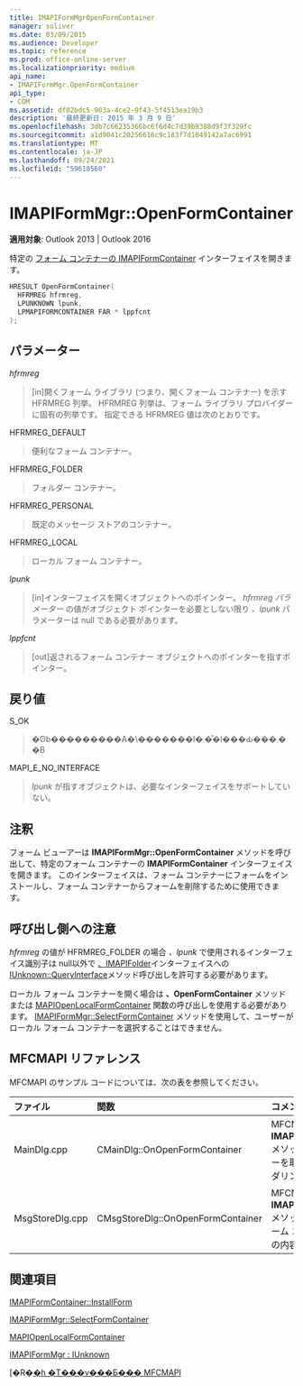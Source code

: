 ```yaml
---
title: IMAPIFormMgrOpenFormContainer
manager: soliver
ms.date: 03/09/2015
ms.audience: Developer
ms.topic: reference
ms.prod: office-online-server
ms.localizationpriority: medium
api_name:
- IMAPIFormMgr.OpenFormContainer
api_type:
- COM
ms.assetid: df02bdc5-903a-4ce2-9f43-5f4513ea19b3
description: '最終更新日: 2015 年 3 月 9 日'
ms.openlocfilehash: 3db7c66235366bc6f6d4c7d39b9388d9f3f329fc
ms.sourcegitcommit: a1d9041c20256616c9c183f7d1049142a7ac6991
ms.translationtype: MT
ms.contentlocale: ja-JP
ms.lasthandoff: 09/24/2021
ms.locfileid: "59610560"
---
```

# <a name="imapiformmgropenformcontainer"></a>IMAPIFormMgr::OpenFormContainer

  
  
**適用対象**: Outlook 2013 | Outlook 2016 
  
特定の [フォーム コンテナーの IMAPIFormContainer](imapiformcontaineriunknown.md) インターフェイスを開きます。 
  
```cpp
HRESULT OpenFormContainer(
  HFRMREG hfrmreg,
  LPUNKNOWN lpunk,
  LPMAPIFORMCONTAINER FAR * lppfcnt
);
```

## <a name="parameters"></a>パラメーター

 _hfrmreg_
  
> [in]開くフォーム ライブラリ (つまり、開くフォーム コンテナー) を示す HFRMREG 列挙。 HFRMREG 列挙は、フォーム ライブラリ プロバイダーに固有の列挙です。 指定できる HFRMREG 値は次のとおりです。
    
HFRMREG_DEFAULT 
  
> 便利なフォーム コンテナー。
    
HFRMREG_FOLDER 
  
> フォルダー コンテナー。 
    
HFRMREG_PERSONAL 
  
> 既定のメッセージ ストアのコンテナー。 
    
HFRMREG_LOCAL 
  
> ローカル フォーム コンテナー。 
    
 _lpunk_
  
> [in]インターフェイスを開くオブジェクトへのポインター。 _hfrmreg パラメーター_ の値がオブジェクト ポインターを必要としない限り _、lpunk_ パラメーターは null である必要があります。 
    
 _lppfcnt_
  
> [out]返されるフォーム コンテナー オブジェクトへのポインターを指すポインター。
    
## <a name="return-value"></a>戻り値

S_OK 
  
> �ʘb���������A�\�������l�܂��͒l���Ԃ���܂��B
    
MAPI_E_NO_INTERFACE 
  
> _lpunk_ が指すオブジェクトは、必要なインターフェイスをサポートしていない。 
    
## <a name="remarks"></a>注釈

フォーム ビューアーは **IMAPIFormMgr::OpenFormContainer** メソッドを呼び出して、特定のフォーム コンテナーの **IMAPIFormContainer** インターフェイスを開きます。 このインターフェイスは、フォーム コンテナーにフォームをインストールし、フォーム コンテナーからフォームを削除するために使用できます。 
  
## <a name="notes-to-callers"></a>呼び出し側への注意

_hfrmreg_ の値が HFRMREG_FOLDER の場合 _、lpunk_ で使用されるインターフェイス識別子は null以外で [、IMAPIFolder](imapifolderimapicontainer.md)インターフェイスへの [IUnknown::QueryInterface](https://msdn.microsoft.com/library/ms682521%28v=VS.85%29.aspx)メソッド呼び出しを許可する必要があります。 
  
ローカル フォーム コンテナーを開く場合は **、OpenFormContainer** メソッドまたは [MAPIOpenLocalFormContainer](mapiopenlocalformcontainer.md) 関数の呼び出しを使用する必要があります。 [IMAPIFormMgr::SelectFormContainer](imapiformmgr-selectformcontainer.md) メソッドを使用して、ユーザーがローカル フォーム コンテナーを選択することはできません。 
  
## <a name="mfcmapi-reference"></a>MFCMAPI リファレンス

MFCMAPI のサンプル コードについては、次の表を参照してください。
  
|**ファイル**|**関数**|**コメント**|
|:-----|:-----|:-----|
|MainDlg.cpp  <br/> |CMainDlg::OnOpenFormContainer  <br/> |MFCMAPI は **IMAPIFormMgr::OpenFormContainer** メソッドを使用してフォーム コンテナーを取得し、コンテナーの内容をレンダリングできます。  <br/> |
|MsgStoreDlg.cpp  <br/> |CMsgStoreDlg::OnOpenFormContainer  <br/> |MFCMAPI は **IMAPIFormMgr::OpenFormContainer** メソッドを使用してフォルダーのフォーム コンテナーを取得し、コンテナーの内容をレンダリングできます。  <br/> |
   
## <a name="see-also"></a>関連項目



[IMAPIFormContainer::InstallForm](imapiformcontainer-installform.md)
  
[IMAPIFormMgr::SelectFormContainer](imapiformmgr-selectformcontainer.md)
  
[MAPIOpenLocalFormContainer](mapiopenlocalformcontainer.md)
  
[IMAPIFormMgr : IUnknown](imapiformmgriunknown.md)


[�R�[�h �T���v���Ƃ��� MFCMAPI](mfcmapi-as-a-code-sample.md)

